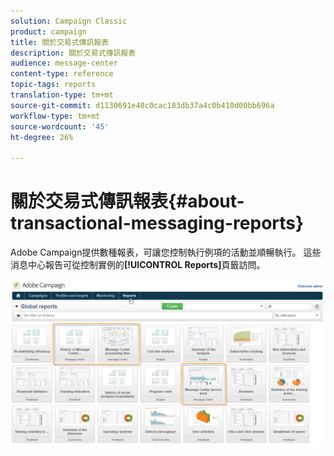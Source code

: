 ```yaml
---
solution: Campaign Classic
product: campaign
title: 關於交易式傳訊報表
description: 關於交易式傳訊報表
audience: message-center
content-type: reference
topic-tags: reports
translation-type: tm+mt
source-git-commit: d1130691e40c0cac183db37a4c0b410d00bb696a
workflow-type: tm+mt
source-wordcount: '45'
ht-degree: 26%

---
```



# 關於交易式傳訊報表{#about-transactional-messaging-reports}

Adobe Campaign提供數種報表，可讓您控制執行例項的活動並順暢執行。 這些消息中心報告可從控制實例的&#x200B;**[!UICONTROL Reports]**&#x200B;頁籤訪問。

![](assets/messagecenter_reporting_002.png)
